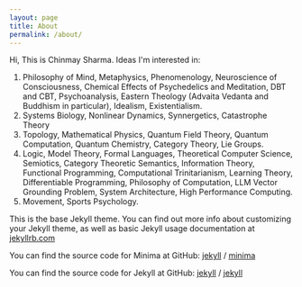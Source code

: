 ```yaml
---
layout: page
title: About
permalink: /about/
---
```


Hi, This is Chinmay Sharma.
Ideas I'm interested in:
1. Philosophy of Mind, Metaphysics, Phenomenology, Neuroscience of Consciousness, Chemical Effects of Psychedelics and Meditation, DBT and CBT, Psychoanalysis, Eastern Theology (Advaita Vedanta and Buddhism in particular), Idealism, Existentialism.
2. Systems Biology, Nonlinear Dynamics, Synnergetics, Catastrophe Theory 
3. Topology, Mathematical Physics, Quantum Field Theory, Quantum Computation, Quantum Chemistry, Category Theory, Lie Groups. 
4. Logic, Model Theory, Formal Languages, Theoretical Computer Science, Semiotics, Category Theoretic Semantics, Information Theory, Functional Programming, Computational Trinitarianism, Learning Theory, Differentiable Programming, Philosophy of Computation,
LLM Vector Grounding Problem, System Architecture, High Performance Computing. 
5. Movement, Sports Psychology. 

This is the base Jekyll theme. You can find out more info about customizing your Jekyll theme, as well as basic Jekyll usage documentation at [jekyllrb.com](https://jekyllrb.com/)

You can find the source code for Minima at GitHub:
[jekyll][jekyll-organization] /
[minima](https://github.com/jekyll/minima)

You can find the source code for Jekyll at GitHub:
[jekyll][jekyll-organization] /
[jekyll](https://github.com/jekyll/jekyll)


[jekyll-organization]: https://github.com/jekyll

